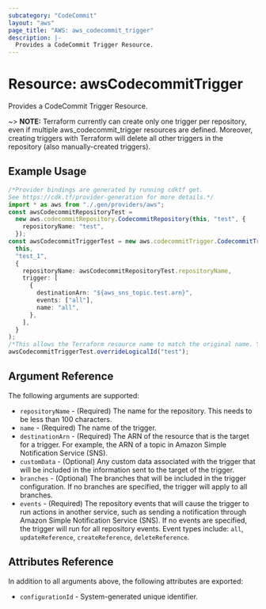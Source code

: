 ```yaml
---
subcategory: "CodeCommit"
layout: "aws"
page_title: "AWS: aws_codecommit_trigger"
description: |-
  Provides a CodeCommit Trigger Resource.
---
```


# Resource: awsCodecommitTrigger

Provides a CodeCommit Trigger Resource.

\~> **NOTE:** Terraform currently can create only one trigger per repository, even if multiple aws\_codecommit\_trigger resources are defined. Moreover, creating triggers with Terraform will delete all other triggers in the repository (also manually-created triggers).

## Example Usage

```typescript
/*Provider bindings are generated by running cdktf get.
See https://cdk.tf/provider-generation for more details.*/
import * as aws from "./.gen/providers/aws";
const awsCodecommitRepositoryTest =
  new aws.codecommitRepository.CodecommitRepository(this, "test", {
    repositoryName: "test",
  });
const awsCodecommitTriggerTest = new aws.codecommitTrigger.CodecommitTrigger(
  this,
  "test_1",
  {
    repositoryName: awsCodecommitRepositoryTest.repositoryName,
    trigger: [
      {
        destinationArn: "${aws_sns_topic.test.arn}",
        events: ["all"],
        name: "all",
      },
    ],
  }
);
/*This allows the Terraform resource name to match the original name. You can remove the call if you don't need them to match.*/
awsCodecommitTriggerTest.overrideLogicalId("test");

```

## Argument Reference

The following arguments are supported:

* `repositoryName` - (Required) The name for the repository. This needs to be less than 100 characters.
* `name` - (Required) The name of the trigger.
* `destinationArn` - (Required) The ARN of the resource that is the target for a trigger. For example, the ARN of a topic in Amazon Simple Notification Service (SNS).
* `customData` - (Optional) Any custom data associated with the trigger that will be included in the information sent to the target of the trigger.
* `branches` - (Optional) The branches that will be included in the trigger configuration. If no branches are specified, the trigger will apply to all branches.
* `events` - (Required) The repository events that will cause the trigger to run actions in another service, such as sending a notification through Amazon Simple Notification Service (SNS). If no events are specified, the trigger will run for all repository events. Event types include: `all`, `updateReference`, `createReference`, `deleteReference`.

## Attributes Reference

In addition to all arguments above, the following attributes are exported:

* `configurationId` - System-generated unique identifier.
